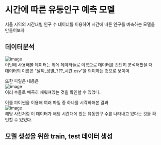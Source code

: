 # 시간에 따른 유동인구 예측 모델

서울 지역의 시간대별 인구 수 데이터를 이용하여 시간에 따른 인구를 예측하는 모델을 만들어보자

## 데이터분석
![image](https://github.com/user-attachments/assets/5ad51cf4-9874-4d6b-9431-ac526c423223)<br>
이번에 사용해볼 데이터는 위에 데이터들로 이름으로 데이터를 간단히 분석해봤을 때<br>
데이터의 이름은 "날짜_성별_?_?_?_시간.csv"을 의미하는 것으로 보이며

또한 파일은 내용은<br>
![image](https://github.com/user-attachments/assets/101dba14-465e-4e12-8094-5dba161313a5)<br>
여러 수들로 빼곡히 채워져있는 것을 확인할 수 있었다.

이를 파이썬을 이용해 여러 파일 중 하나를 시각화해본 결과<br>
![image](https://github.com/user-attachments/assets/c672d5eb-05ef-4ffc-9a58-be40910a590a)<br>
해당 사진처럼 이 데이터가 해당 시간대에 있는 유동인구 수를 나타내고 있다는 것을 확인할 수 있었다.

## 모델 생성을 위한 train, test 데이터 생성


